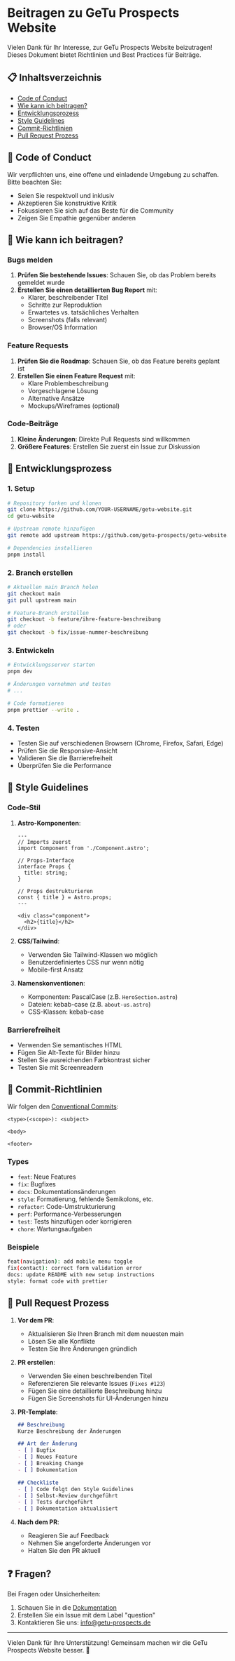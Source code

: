 # Beitragen zu GeTu Prospects Website

Vielen Dank für Ihr Interesse, zur GeTu Prospects Website beizutragen! Dieses Dokument bietet Richtlinien und Best Practices für Beiträge.

## 📋 Inhaltsverzeichnis

- [Code of Conduct](#code-of-conduct)
- [Wie kann ich beitragen?](#wie-kann-ich-beitragen)
- [Entwicklungsprozess](#entwicklungsprozess)
- [Style Guidelines](#style-guidelines)
- [Commit-Richtlinien](#commit-richtlinien)
- [Pull Request Prozess](#pull-request-prozess)

## 📜 Code of Conduct

Wir verpflichten uns, eine offene und einladende Umgebung zu schaffen. Bitte beachten Sie:

- Seien Sie respektvoll und inklusiv
- Akzeptieren Sie konstruktive Kritik
- Fokussieren Sie sich auf das Beste für die Community
- Zeigen Sie Empathie gegenüber anderen

## 🤔 Wie kann ich beitragen?

### Bugs melden

1. **Prüfen Sie bestehende Issues**: Schauen Sie, ob das Problem bereits gemeldet wurde
2. **Erstellen Sie einen detaillierten Bug Report** mit:
   - Klarer, beschreibender Titel
   - Schritte zur Reproduktion
   - Erwartetes vs. tatsächliches Verhalten
   - Screenshots (falls relevant)
   - Browser/OS Information

### Feature Requests

1. **Prüfen Sie die Roadmap**: Schauen Sie, ob das Feature bereits geplant ist
2. **Erstellen Sie einen Feature Request** mit:
   - Klare Problembeschreibung
   - Vorgeschlagene Lösung
   - Alternative Ansätze
   - Mockups/Wireframes (optional)

### Code-Beiträge

1. **Kleine Änderungen**: Direkte Pull Requests sind willkommen
2. **Größere Features**: Erstellen Sie zuerst ein Issue zur Diskussion

## 🔧 Entwicklungsprozess

### 1. Setup

```bash
# Repository forken und klonen
git clone https://github.com/YOUR-USERNAME/getu-website.git
cd getu-website

# Upstream remote hinzufügen
git remote add upstream https://github.com/getu-prospects/getu-website.git

# Dependencies installieren
pnpm install
```

### 2. Branch erstellen

```bash
# Aktuellen main Branch holen
git checkout main
git pull upstream main

# Feature-Branch erstellen
git checkout -b feature/ihre-feature-beschreibung
# oder
git checkout -b fix/issue-nummer-beschreibung
```

### 3. Entwickeln

```bash
# Entwicklungsserver starten
pnpm dev

# Änderungen vornehmen und testen
# ...

# Code formatieren
pnpm prettier --write .
```

### 4. Testen

- Testen Sie auf verschiedenen Browsern (Chrome, Firefox, Safari, Edge)
- Prüfen Sie die Responsive-Ansicht
- Validieren Sie die Barrierefreiheit
- Überprüfen Sie die Performance

## 🎨 Style Guidelines

### Code-Stil

1. **Astro-Komponenten**:
   ```astro
   ---
   // Imports zuerst
   import Component from './Component.astro';
   
   // Props-Interface
   interface Props {
     title: string;
   }
   
   // Props destrukturieren
   const { title } = Astro.props;
   ---
   
   <div class="component">
     <h2>{title}</h2>
   </div>
   ```

2. **CSS/Tailwind**:
   - Verwenden Sie Tailwind-Klassen wo möglich
   - Benutzerdefiniertes CSS nur wenn nötig
   - Mobile-first Ansatz

3. **Namenskonventionen**:
   - Komponenten: PascalCase (z.B. `HeroSection.astro`)
   - Dateien: kebab-case (z.B. `about-us.astro`)
   - CSS-Klassen: kebab-case

### Barrierefreiheit

- Verwenden Sie semantisches HTML
- Fügen Sie Alt-Texte für Bilder hinzu
- Stellen Sie ausreichenden Farbkontrast sicher
- Testen Sie mit Screenreadern

## 📝 Commit-Richtlinien

Wir folgen den [Conventional Commits](https://www.conventionalcommits.org/):

```
<type>(<scope>): <subject>

<body>

<footer>
```

### Types

- `feat`: Neue Features
- `fix`: Bugfixes
- `docs`: Dokumentationsänderungen
- `style`: Formatierung, fehlende Semikolons, etc.
- `refactor`: Code-Umstrukturierung
- `perf`: Performance-Verbesserungen
- `test`: Tests hinzufügen oder korrigieren
- `chore`: Wartungsaufgaben

### Beispiele

```bash
feat(navigation): add mobile menu toggle
fix(contact): correct form validation error
docs: update README with new setup instructions
style: format code with prettier
```

## 🚀 Pull Request Prozess

1. **Vor dem PR**:
   - Aktualisieren Sie Ihren Branch mit dem neuesten main
   - Lösen Sie alle Konflikte
   - Testen Sie Ihre Änderungen gründlich

2. **PR erstellen**:
   - Verwenden Sie einen beschreibenden Titel
   - Referenzieren Sie relevante Issues (`Fixes #123`)
   - Fügen Sie eine detaillierte Beschreibung hinzu
   - Fügen Sie Screenshots für UI-Änderungen hinzu

3. **PR-Template**:
   ```markdown
   ## Beschreibung
   Kurze Beschreibung der Änderungen

   ## Art der Änderung
   - [ ] Bugfix
   - [ ] Neues Feature
   - [ ] Breaking Change
   - [ ] Dokumentation

   ## Checkliste
   - [ ] Code folgt den Style Guidelines
   - [ ] Selbst-Review durchgeführt
   - [ ] Tests durchgeführt
   - [ ] Dokumentation aktualisiert
   ```

4. **Nach dem PR**:
   - Reagieren Sie auf Feedback
   - Nehmen Sie angeforderte Änderungen vor
   - Halten Sie den PR aktuell

## ❓ Fragen?

Bei Fragen oder Unsicherheiten:

1. Schauen Sie in die [Dokumentation](README.md)
2. Erstellen Sie ein Issue mit dem Label "question"
3. Kontaktieren Sie uns: info@getu-prospects.de

---

Vielen Dank für Ihre Unterstützung! Gemeinsam machen wir die GeTu Prospects Website besser. 🎉